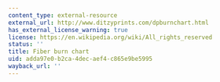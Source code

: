 ```yaml
---
content_type: external-resource
external_url: http://www.ditzyprints.com/dpburnchart.html
has_external_license_warning: true
license: https://en.wikipedia.org/wiki/All_rights_reserved
status: ''
title: Fiber burn chart
uid: adda97e0-b2ca-4dec-aef4-c865e9be5995
wayback_url: ''
---
```


